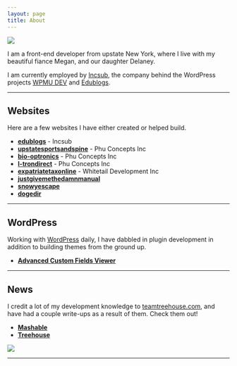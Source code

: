 ```yaml
---
layout: page
title: About
---
```


<img src="{{ site.baseurl }}/assets/img/megan-joseph.jpg">

I am a front-end developer from upstate New York, where I live with my beautiful fiance Megan, and our daughter Delaney.

I am currently employed by [Incsub](http://incsub.com), the company behind the WordPress projects [WPMU DEV](http://premium.wpmudev.org) and [Edublogs](http://edublogs.org).

-----

## Websites

Here are a few websites I have either created or helped build.

+ **[edublogs](http://edublogs.org)** - Incsub
+ **[upstatesportsandspine](http://upstatesportsandspine.com)** - Phu Concepts Inc
+ **[bio-optronics](http://bio-optronics.com)** - Phu Concepts Inc
+ **[l-trondirect](http://l-trondirect.com)** - Phu Concepts Inc
+ **[expatriatetaxonline](http://expatriatetaxonline.com)** - Whitetail Development Inc
+ **[justgivemethedamnmanual](http://justgivemethedamnmanual.com)**
+ **[snowyescape](http://snowyescape.com)**
+ **[dogedir](http://dogedir.com)**

-----

## WordPress

Working with [WordPress](http://wordpress.org) daily, I have dabbled in plugin development in addition to building themes from the ground up.

+ **[Advanced Custom Fields Viewer](https://wordpress.org/plugins/advanced-custom-fields-viewer/)**

-----

## News

I credit a lot of my development knowledge to [teamtreehouse.com](teamtreehouse.com/), and have had a couple write-ups as a result of them. Check them out!

+ **[Mashable](http://mashable.com/2015/01/11/teach-yourself-programming/)**
+ **[Treehouse](https://teamtreehouse.com/stories/joe-fusco)**

<img src="{{ site.baseurl }}/assets/img/real-money-bw.jpg">

-----